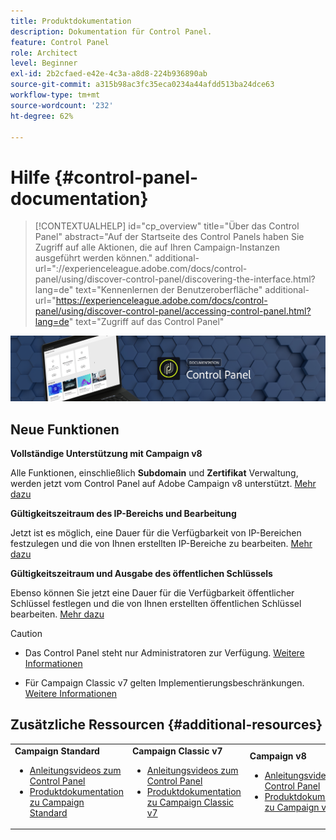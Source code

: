 ```yaml
---
title: Produktdokumentation
description: Dokumentation für Control Panel.
feature: Control Panel
role: Architect
level: Beginner
exl-id: 2b2cfaed-e42e-4c3a-a8d8-224b936890ab
source-git-commit: a315b98ac3fc35eca0234a44afdd513ba24dce63
workflow-type: tm+mt
source-wordcount: '232'
ht-degree: 62%

---
```


# Hilfe {#control-panel-documentation}

>[!CONTEXTUALHELP]
>id="cp_overview"
>title="Über das Control Panel"
>abstract="Auf der Startseite des Control Panels haben Sie Zugriff auf alle Aktionen, die auf Ihren Campaign-Instanzen ausgeführt werden können."
>additional-url="://experienceleague.adobe.com/docs/control-panel/using/discover-control-panel/discovering-the-interface.html?lang=de" text="Kennenlernen der Benutzeroberfläche"
>additional-url="https://experienceleague.adobe.com/docs/control-panel/using/discover-control-panel/accessing-control-panel.html?lang=de" text="Zugriff auf das Control Panel"

![](assets/do-not-localize/banner.png)

## Neue Funktionen

**Vollständige Unterstützung mit Campaign v8**

Alle Funktionen, einschließlich **Subdomain** und **Zertifikat** Verwaltung, werden jetzt vom Control Panel auf Adobe Campaign v8 unterstützt. [Mehr dazu](faq.md#v8-restrictions)

**Gültigkeitszeitraum des IP-Bereichs und Bearbeitung**

Jetzt ist es möglich, eine Dauer für die Verfügbarkeit von IP-Bereichen festzulegen und die von Ihnen erstellten IP-Bereiche zu bearbeiten. [Mehr dazu](sftp/using/ip-range-allow-listing.md)

**Gültigkeitszeitraum und Ausgabe des öffentlichen Schlüssels**

Ebenso können Sie jetzt eine Dauer für die Verfügbarkeit öffentlicher Schlüssel festlegen und die von Ihnen erstellten öffentlichen Schlüssel bearbeiten. [Mehr dazu](sftp/using/key-management.md)

>[!CAUTION]
>
>* Das Control Panel steht nur Administratoren zur Verfügung. [Weitere Informationen](https://experienceleague.adobe.com/docs/control-panel/using/discover-control-panel/managing-permissions.html#discover-control-panel)   
>
>* Für Campaign Classic v7 gelten Implementierungsbeschränkungen. [Weitere Informationen](faq.md#v7-restrictions)   


## Zusätzliche Ressourcen {#additional-resources}

<table>
    <tr>
        <td><b>Campaign Standard</b><br/>
        <ul>
            <li><a href="https://experienceleague.adobe.com/docs/campaign-standard-learn/control-panel/control-panel-overview.html?lang=de">Anleitungsvideos zum Control Panel</a></li>
            <li><a href="https://experienceleague.adobe.com/docs/campaign-standard/using/campaign-standard-home.html?lang=de">Produktdokumentation zu Campaign Standard</a></li>
        </ul>
        </td>
        <td><b>Campaign Classic v7</b><br/>
        <ul>
            <li><a href="https://experienceleague.adobe.com/docs/campaign-classic-learn/control-panel/control-panel-overview.html?lang=de">Anleitungsvideos zum Control Panel</a></li>
            <li><a href="https://experienceleague.adobe.com/docs/campaign-classic/using/campaign-classic-home.html?lang=de">Produktdokumentation zu Campaign Classic v7</a></li>
        </ul>
        </td>
        <td><b>Campaign v8</b><br/>
        <ul>
            <li><a href="https://experienceleague.adobe.com/docs/campaign-learn/control-panel/control-panel-overview.html?lang=de">Anleitungsvideos zum Control Panel</a></li>
            <li><a href="https://experienceleague.adobe.com/docs/campaign/campaign-v8/campaign-home.html?lang=de">Produktdokumentation zu Campaign v8</a></li>
        </ul>
        </td>
    </tr>
</table>
